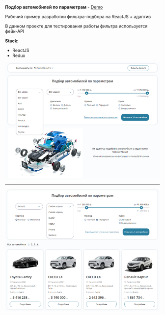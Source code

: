 __Подбор автомобилей по параметрам__ - [Demo]()

Рабочий пример разработки фильтра-подбора на ReactJS + адаптив

В данном проекте для тестирования работы фильтра используется фейк-API 

__Stack:__

- ReactJS
- Redux

 ![DemoImg](demo1.png)

___
 ![DemoImg](demo2.png)







 
